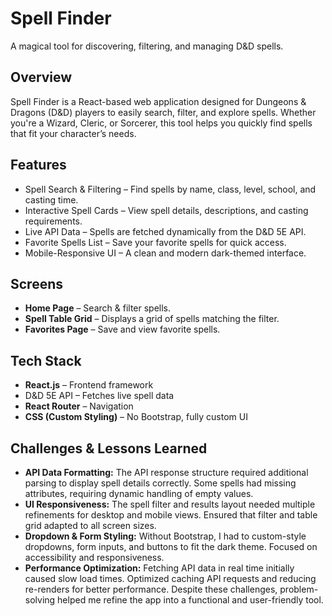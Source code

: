 #  Spell Finder
A magical tool for discovering, filtering, and managing D&D spells.

##  Overview
Spell Finder is a React-based web application designed for Dungeons & Dragons (D&D) players to easily search, filter, and explore spells. Whether you're a Wizard, Cleric, or Sorcerer, this tool helps you quickly find spells that fit your character’s needs.

##  Features
- Spell Search & Filtering – Find spells by name, class, level, school, and casting time.
-  Interactive Spell Cards – View spell details, descriptions, and casting requirements.
-  Live API Data – Spells are fetched dynamically from the D&D 5E API.
-  Favorite Spells List – Save your favorite spells for quick access.
-  Mobile-Responsive UI – A clean and modern dark-themed interface.

##  Screens
- **Home Page** – Search & filter spells.
- **Spell Table Grid** – Displays a grid of spells matching the filter.
- **Favorites Page** – Save and view favorite spells.

##  Tech Stack
-  **React.js** – Frontend framework
-  D&D 5E API – Fetches live spell data
-  **React Router** – Navigation
-  **CSS (Custom Styling)** – No Bootstrap, fully custom UI

##  Challenges & Lessons Learned
-  **API Data Formatting:**
The API response structure required additional parsing to display spell details correctly.
Some spells had missing attributes, requiring dynamic handling of empty values.
-  **UI Responsiveness:**
The spell filter and results layout needed multiple refinements for desktop and mobile views.
Ensured that filter and table grid adapted to all screen sizes.
-  **Dropdown & Form Styling:**
Without Bootstrap, I had to custom-style dropdowns, form inputs, and buttons to fit the dark theme.
Focused on accessibility and responsiveness.
-  **Performance Optimization:**
Fetching API data in real time initially caused slow load times.
Optimized caching API requests and reducing re-renders for better performance.
Despite these challenges, problem-solving helped me refine the app into a functional and user-friendly tool.

